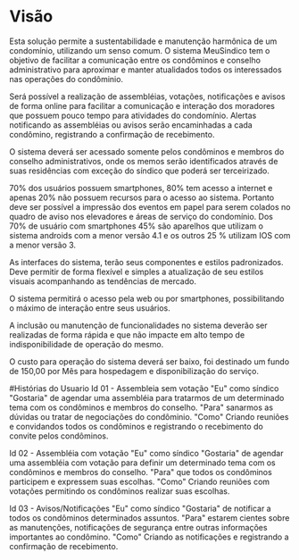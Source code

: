 # Visão
Esta solução permite a sustentabilidade e manutenção harmônica de um condomínio, utilizando um senso comum.
O sistema MeuSindico tem o objetivo de facilitar a comunicação entre os condôminos e conselho administrativo
para aproximar e manter atualidados todos os interessados nas operações do condôminio.

Será possível a realização de assembléias, votações, notificações e avisos de forma online para facilitar a 
comunicação e interação dos moradores que possuem pouco tempo para atividades do condomínio.
Alertas notificando as assembléias ou avisos serão encaminhadas a cada condômino, registrando a confirmação de recebimento.

O sistema deverá ser acessado somente pelos condôminos e membros do conselho administrativos,
onde os memos serão identificados através de suas residências com exceção do síndico que poderá ser terceirizado.

70% dos usuários possuem smartphones, 80% tem acesso a internet e apenas 20% não possuem recursos para o acesso ao sistema. Portanto deve ser possível a impressão dos eventos em papel para serem colados no quadro de aviso nos elevadores e áreas de serviço do condomínio. Dos 70% de usuário com smartphones 45% são aparelhos que utilizam o sistema androids com a menor versão 4.1 e os outros 25 % utilizam IOS com a menor versão 3.

As interfaces do sistema, terão seus componentes e estilos padronizados. Deve permitir de forma flexível e simples a atualização de seu estilos visuais acompanhando as tendências de mercado.

O sistema permitirá o acesso pela web ou por smartphones, possibilitando o máximo de interação entre seus usuários.

A inclusão ou manutenção de funcionalidades no sistema deverão ser realizadas de forma rápida e que não impacte em alto tempo de indisponibilidade de operação do mesmo.

O custo para operação do sistema deverá ser baixo, foi destinado um fundo de 150,00 por Mês para hospedagem e disponibilização do serviço.




#Histórias do Usuario
Id 01 - Assembleia sem votação
"Eu" como síndico 
"Gostaria" de agendar uma assembléia para tratarmos de um determinado tema com os condôminos e 
membros do conselho.
"Para" sanarmos as dúvidas ou tratar de negociações do condôminio.
"Como" Criando reuniões e convidandos todos os condôminos e registrando o recebimento do convite
pelos condôminos.


Id 02 - Assembléia com votação
"Eu" como síndico 
"Gostaria" de agendar uma assembléia com votação para definir um determinado tema com os condôminos e 
membros do conselho.
"Para" que todos os condôminos participem e expressem suas escolhas.
"Como" Criando reuniões com votações permitindo os condôminos realizar suas escolhas.


Id 03 - Avisos/Notificações
"Eu" como síndico 
"Gostaria" de notificar a todos os condôminos determinados assuntos.
"Para" estarem cientes sobre as manutenções, notificações de segurança 
entre outras informações importantes ao condômino.
"Como" Criando as notificações e registrando a confirmação de recebimento.


